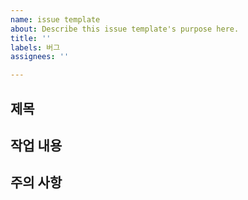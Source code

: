 ```yaml
---
name: issue template
about: Describe this issue template's purpose here.
title: ''
labels: 버그
assignees: ''

---
```


## 제목

## 작업 내용

## 주의 사항
